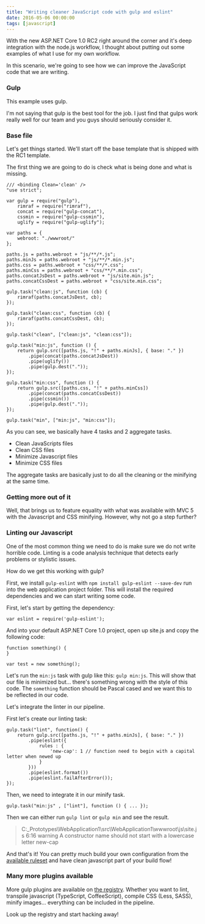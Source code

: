 ```yaml
---
title: "Writing cleaner JavaScript code with gulp and eslint"
date: 2016-05-06 00:00:00
tags: [javascript]
---
```


With the new ASP.NET Core 1.0 RC2 right around the corner and it's deep integration with the node.js workflow, I thought about putting out some examples of what I use for my own workflow.

In this scenario, we're going to see how we can improve the JavaScript code that we are writing.

### Gulp

This example uses gulp. 

I'm not saying that gulp is the best tool for the job. I just find that gulps work really well for our team and you guys should seriously consider it.

### Base file

Let's get things started. We'll start off the base template that is shipped with the RC1 template. 

The first thing we are going to do is check what is being done and what is missing.

    /// <binding Clean='clean' />
    "use strict";

    var gulp = require("gulp"),
        rimraf = require("rimraf"),
        concat = require("gulp-concat"),
        cssmin = require("gulp-cssmin"),
        uglify = require("gulp-uglify");

    var paths = {
        webroot: "./wwwroot/"
    };

    paths.js = paths.webroot + "js/**/*.js";
    paths.minJs = paths.webroot + "js/**/*.min.js";
    paths.css = paths.webroot + "css/**/*.css";
    paths.minCss = paths.webroot + "css/**/*.min.css";
    paths.concatJsDest = paths.webroot + "js/site.min.js";
    paths.concatCssDest = paths.webroot + "css/site.min.css";

    gulp.task("clean:js", function (cb) {
        rimraf(paths.concatJsDest, cb);
    });

    gulp.task("clean:css", function (cb) {
        rimraf(paths.concatCssDest, cb);
    });

    gulp.task("clean", ["clean:js", "clean:css"]);

    gulp.task("min:js", function () {
        return gulp.src([paths.js, "!" + paths.minJs], { base: "." })
            .pipe(concat(paths.concatJsDest))
            .pipe(uglify())
            .pipe(gulp.dest("."));
    });

    gulp.task("min:css", function () {
        return gulp.src([paths.css, "!" + paths.minCss])
            .pipe(concat(paths.concatCssDest))
            .pipe(cssmin())
            .pipe(gulp.dest("."));
    });

    gulp.task("min", ["min:js", "min:css"]);


As you can see, we basically have 4 tasks and 2 aggregate tasks.

* Clean JavaScripts files
* Clean CSS files
* Minimize Javascript files
* Minimize CSS files

The aggregate tasks are basically just to do all the cleaning or the minifying at the same time. 

### Getting more out of it

Well, that brings us to feature equality with what was available with MVC 5 with the Javascript and CSS minifying. However, why not go a step further?

### Linting our Javascript

One of the most common thing we need to do is make sure we do not write horrible code. Linting is a code analysis technique that detects early problems or stylistic issues.

How do we get this working with gulp?

First, we install `gulp-eslint` with `npm install gulp-eslint --save-dev` run into the web application project folder. This will install the required dependencies and we can start writing some code.

First, let's start by getting the dependency:

    var eslint = require('gulp-eslint');

And into your default ASP.NET Core 1.0 project, open up site.js and copy the following code:

    function something() {
    }

    var test = new something();

Let's run the `min:js` task with gulp like this: `gulp min:js`. This will show that our file is minimized but... there's something wrong with the style of this code. The `something` function should be Pascal cased and we want this to be reflected in our code.

Let's integrate the linter in our pipeline.

First let's create our linting task:

    gulp.task("lint", function() {
        return gulp.src([paths.js, "!" + paths.minJs], { base: "." })
            .pipe(eslint({
                rules : {
                    'new-cap': 1 // function need to begin with a capital letter when newed up
                }
            }))
            .pipe(eslint.format())
            .pipe(eslint.failAfterError());
    });

Then, we need to integrate it in our minify task.

    gulp.task("min:js" , ["lint"], function () { ... });

Then we can either run `gulp lint` or `gulp min` and see the result.

> C:\_Prototypes\WebApplication1\src\WebApplication1\wwwroot\js\site.js
> 6:16  warning  A constructor name should not start with a lowercase letter  new-cap

And that's it! You can pretty much build your own configuration from the [available ruleset](http://eslint.org/docs/rules/) and have clean javascript part of your build flow!

### Many more plugins available

More gulp plugins are available on [the registry](http://gulpjs.com/plugins/). Whether you want to lint, transpile javascript (TypeScript, CoffeeScript), compile CSS (Less, SASS), minify images... everything can be included in the pipeline. 

Look up the registry and start hacking away!

